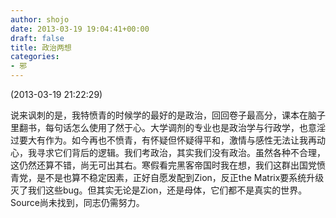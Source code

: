 ```yaml
---
author: shojo
date: 2013-03-19 19:04:41+00:00
draft: false
title: 政治两想
categories:
- 邪
---
```


(2013-03-19 21:22:29)





说来讽刺的是，我特愤青的时候学的最好的是政治，回回卷子最高分，课本在脑子里翻书，每句话怎么使用了然于心。大学调剂的专业也是政治学与行政学，也意淫 过要大有作为。如今再也不愤青，有怀疑但怀疑得平和，激情与感性无法让我再动心，我寻求它们背后的逻辑。我们考政治，其实我们没有政治。虽然各种不合理， 这仍然还算不错，尚无可出其右。寒假看完黑客帝国时我在想，我们这群出国党愤青党，是不是也算不稳定因素，正好自愿发配到Zion，反正the Matrix要系统升级灭了我们这些bug。但其实无论是Zion，还是母体，它们都不是真实的世界。Source尚未找到，同志仍需努力。
